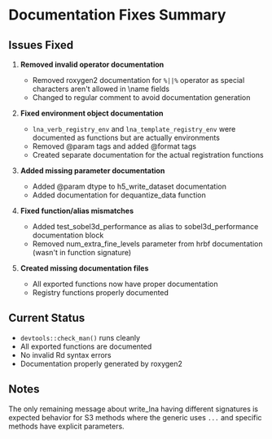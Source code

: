 # Documentation Fixes Summary

## Issues Fixed

1. **Removed invalid operator documentation**
   - Removed roxygen2 documentation for `%||%` operator as special characters aren't allowed in \name fields
   - Changed to regular comment to avoid documentation generation

2. **Fixed environment object documentation**
   - `lna_verb_registry_env` and `lna_template_registry_env` were documented as functions but are actually environments
   - Removed @param tags and added @format tags
   - Created separate documentation for the actual registration functions

3. **Added missing parameter documentation**
   - Added @param dtype to h5_write_dataset documentation
   - Added documentation for dequantize_data function

4. **Fixed function/alias mismatches**
   - Added test_sobel3d_performance as alias to sobel3d_performance documentation block
   - Removed num_extra_fine_levels parameter from hrbf documentation (wasn't in function signature)

5. **Created missing documentation files**
   - All exported functions now have proper documentation
   - Registry functions properly documented

## Current Status

- `devtools::check_man()` runs cleanly
- All exported functions are documented
- No invalid Rd syntax errors
- Documentation properly generated by roxygen2

## Notes

The only remaining message about write_lna having different signatures is expected behavior for S3 methods where the generic uses `...` and specific methods have explicit parameters.